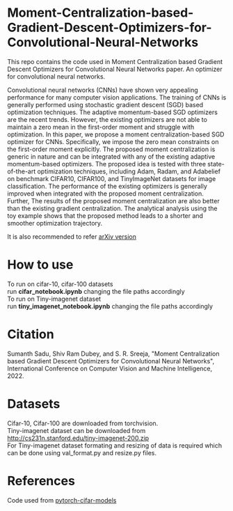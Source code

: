 # Moment-Centralization-based-Gradient-Descent-Optimizers-for-Convolutional-Neural-Networks
This repo contains the code used in Moment Centralization based Gradient Descent Optimizers for Convolutional Neural Networks paper. An optimizer for convolutional neural networks. 

Convolutional neural networks (CNNs) have shown very appealing
performance for many computer vision applications. The training of CNNs is
generally performed using stochastic gradient descent (SGD) based optimization techniques. The adaptive momentum-based SGD optimizers are the recent
trends. However, the existing optimizers are not able to maintain a zero mean
in the first-order moment and struggle with optimization. In this paper, we propose a moment centralization-based SGD optimizer for CNNs. Specifically, we
impose the zero mean constraints on the first-order moment explicitly. The proposed moment centralization is generic in nature and can be integrated with any
of the existing adaptive momentum-based optimizers. The proposed idea is tested
with three state-of-the-art optimization techniques, including Adam, Radam, and
Adabelief on benchmark CIFAR10, CIFAR100, and TinyImageNet datasets for
image classification. The performance of the existing optimizers is generally improved when integrated with the proposed moment centralization. Further, The
results of the proposed moment centralization are also better than the existing
gradient centralization. The analytical analysis using the toy example shows that
the proposed method leads to a shorter and smoother optimization trajectory. </br>

It is also recommended to refer [arXiv version](https://arxiv.org/abs/2207.09066) 

# How to use
To run on cifar-10, cifar-100 datasets </br> 
run **cifar_notebook.ipynb** changing the file paths accordingly </br>
To run on Tiny-imagenet dataset </br>
run **tiny_imagenet_notebook.ipynb** changing the file paths accordingly </br>

# Citation
Sumanth Sadu, Shiv Ram Dubey, and S. R. Sreeja, "Moment Centralization based Gradient Descent Optimizers for Convolutional Neural Networks", International Conference on Computer Vision and Machine Intelligence, 2022.

# Datasets
Cifar-10, Cifar-100 are downloaded from torchvision. </br>
Tiny-imagenet dataset can be downloaded from http://cs231n.stanford.edu/tiny-imagenet-200.zip </br>
For Tiny-imagenet dataset formating and resizing of data is required which can be done using val_format.py and resize.py files. 

# References
Code used from [pytorch-cifar-models](https://github.com/junyuseu/pytorch-cifar-models)
